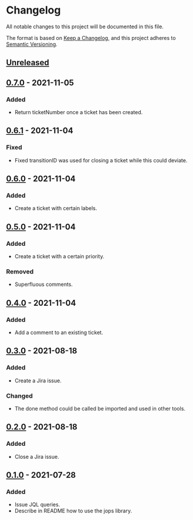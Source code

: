 # Changelog

All notable changes to this project will be documented in this file.

The format is based on [Keep a Changelog](https://keepachangelog.com/en/1.0.0/),
and this project adheres to [Semantic Versioning](https://semver.org/spec/v2.0.0.html).

## [Unreleased]

## [0.7.0] - 2021-11-05

### Added

- Return ticketNumber once a ticket has been created.

## [0.6.1] - 2021-11-04

### Fixed

- Fixed transitionID was used for closing a ticket while this could deviate.

## [0.6.0] - 2021-11-04

### Added

- Create a ticket with certain labels.

## [0.5.0] - 2021-11-04

### Added

- Create a ticket with a certain priority.

### Removed

- Superfluous comments.

## [0.4.0] - 2021-11-04

### Added

- Add a comment to an existing ticket.

## [0.3.0] - 2021-08-18

### Added

- Create a Jira issue.

### Changed

- The done method could be called be imported and used in other tools.

## [0.2.0] - 2021-08-18

### Added

- Close a Jira issue.

## [0.1.0] - 2021-07-28

### Added

- Issue JQL queries.
- Describe in README how to use the jops library.

[Unreleased]: https://github.com/030/jops/compare/0.7.0...HEAD
[0.7.0]: https://github.com/030/jops/compare/0.6.1...0.7.0
[0.6.1]: https://github.com/030/jops/compare/0.6.0...0.6.1
[0.6.0]: https://github.com/030/jops/compare/0.5.0...0.6.0
[0.5.0]: https://github.com/030/jops/compare/0.4.0...0.5.0
[0.4.0]: https://github.com/030/jops/compare/0.3.0...0.4.0
[0.3.0]: https://github.com/030/jops/compare/0.2.0...0.3.0
[0.2.0]: https://github.com/030/jops/compare/0.1.0...0.2.0
[0.1.0]: https://github.com/030/jops/releases/tag/0.1.0
